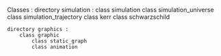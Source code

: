 Classes :
	directory simulation :
		class simulation
			class simulation_universe
			class simulation_trajectory
				class kerr
				class schwarzschild
	
	directory graphics :
		class graphic
			class static_graph
			class animation